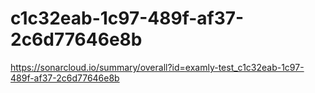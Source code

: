 # c1c32eab-1c97-489f-af37-2c6d77646e8b
https://sonarcloud.io/summary/overall?id=examly-test_c1c32eab-1c97-489f-af37-2c6d77646e8b
